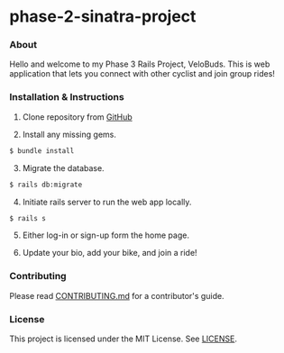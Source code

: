 # phase-2-sinatra-project

### About 
Hello and welcome to my Phase 3 Rails Project, VeloBuds. This is web application that lets you connect with other cyclist and join group rides!

### Installation & Instructions

1. Clone repository from [GitHub](https://github.com/lttlwrld/phase-3-rails-project)

2. Install any missing gems.

```bash
$ bundle install
```

3. Migrate the database.

```bash
$ rails db:migrate
```

4. Initiate rails server to run the web app locally.

```bash
$ rails s
```

5. Either log-in or sign-up form the home page.

6. Update your bio, add your bike, and join a ride!


### Contributing 

Please read [CONTRIBUTING.md](https://github.com/lttlwrld/phase-2-sinatra-project/blob/main/CONTRIBUTING.md) for a contributor's guide. 


### License

This project is licensed under the MIT License. See [LICENSE](https://github.com/lttlwrld/phase-2-sinatra-project/blob/main/LICENSE).